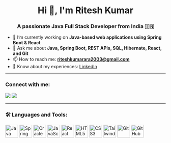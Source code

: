 <h1 align="center">Hi 👋, I'm Ritesh Kumar</h1>
<h3 align="center">A passionate Java Full Stack Developer from India 🇮🇳</h3>

- 🔭 I’m currently working on **Java-based web applications using Spring Boot & React**
- 💬 Ask me about **Java, Spring Boot, REST APIs, SQL, Hibernate, React, and Git**
- 📫 How to reach me: **riteshkumarara2003@gmail.com**
- 📄 Know about my experiences: [LinkedIn](https://www.linkedin.com/in/ritesh-kumar-387b22274/)

---

<h3 align="left">Connect with me:</h3>
<p align="left">
  <a href="mailto:riteshkumarara2003@gmail.com"><img src="https://img.shields.io/badge/Gmail-D14836?style=flat&logo=gmail&logoColor=white"/></a>
  <a href="https://www.linkedin.com/in/ritesh-kumar-387b22274/" target="blank"><img src="https://img.shields.io/badge/LinkedIn-blue?style=flat&logo=linkedin&logoColor=white"/></a>
</p>

---

<h3 align="left">🛠️ Languages and Tools:</h3>
<p align="left">
  <!-- Backend -->
  <img src="https://cdn.jsdelivr.net/gh/devicons/devicon/icons/java/java-original.svg" width="40" height="40" alt="Java"/>
  <img src="https://cdn.jsdelivr.net/gh/devicons/devicon/icons/spring/spring-original-wordmark.svg" width="40" height="40" alt="Spring Boot"/>
  <img src="https://cdn.jsdelivr.net/gh/devicons/devicon/icons/oracle/oracle-original.svg" width="40" height="40" alt="Oracle SQL"/>
  
  <!-- Frontend -->
  <img src="https://cdn.jsdelivr.net/gh/devicons/devicon/icons/javascript/javascript-original.svg" width="40" height="40" alt="JavaScript"/>
  <img src="https://cdn.jsdelivr.net/gh/devicons/devicon/icons/react/react-original.svg" width="40" height="40" alt="React"/>
  <img src="https://cdn.jsdelivr.net/gh/devicons/devicon/icons/html5/html5-original.svg" width="40" height="40" alt="HTML5"/>
  <img src="https://cdn.jsdelivr.net/gh/devicons/devicon/icons/css3/css3-original.svg" width="40" height="40" alt="CSS3"/>
  <img src="https://www.vectorlogo.zone/logos/tailwindcss/tailwindcss-icon.svg" width="40" height="40" alt="Tailwind CSS"/>
 
  <!-- DevOps & Tools -->
  <img src="https://cdn.jsdelivr.net/gh/devicons/devicon/icons/git/git-original.svg" width="40" height="40" alt="Git"/>
  <img src="https://cdn.jsdelivr.net/gh/devicons/devicon/icons/github/github-original.svg" width="40" height="40" alt="GitHub"/>
  
</p>
